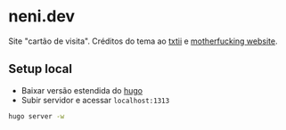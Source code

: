 # neni.dev

Site "cartão de visita". Créditos do tema ao [txtii](https://txti.es/) e [motherfucking website](https://motherfuckingwebsite.com/).

## Setup local

- Baixar versão estendida do [hugo](https://github.com/gohugoio/hugo/releases)
- Subir servidor e acessar ``localhost:1313``
```sh
hugo server -w
```
